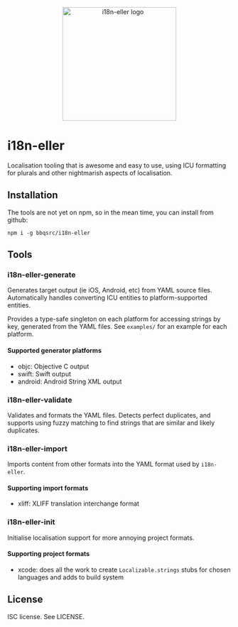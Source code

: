 <p align="center">
  <img width="256" height="256" src="https://user-images.githubusercontent.com/279099/43086531-de0e9012-8e9d-11e8-8674-b419b69ca922.png" alt="i18n-eller logo"/>
</p>

# i18n-eller

Localisation tooling that is awesome and easy to use, using ICU formatting for plurals and other nightmarish aspects of localisation.

## Installation

The tools are not yet on npm, so in the mean time, you can install from github:

```
npm i -g bbqsrc/i18n-eller
```

## Tools

### i18n-eller-generate

Generates target output (ie iOS, Android, etc) from YAML source files. Automatically handles converting ICU entities to platform-supported entities.

Provides a type-safe singleton on each platform for accessing strings by key, generated from the YAML files. See `examples/` for an example for each platform.

#### Supported generator platforms

- objc: Objective C output
- swift: Swift output
- android: Android String XML output

### i18n-eller-validate

Validates and formats the YAML files. Detects perfect duplicates, and supports using fuzzy matching to find strings that are similar and likely duplicates.

### i18n-eller-import

Imports content from other formats into the YAML format used by `i18n-eller`.

#### Supporting import formats

- xliff: XLIFF translation interchange format

### i18n-eller-init

Initialise localisation support for more annoying project formats.

#### Supporting project formats

- xcode: does all the work to create `Localizable.strings` stubs for chosen languages and adds to build system

## License

ISC license. See LICENSE.
